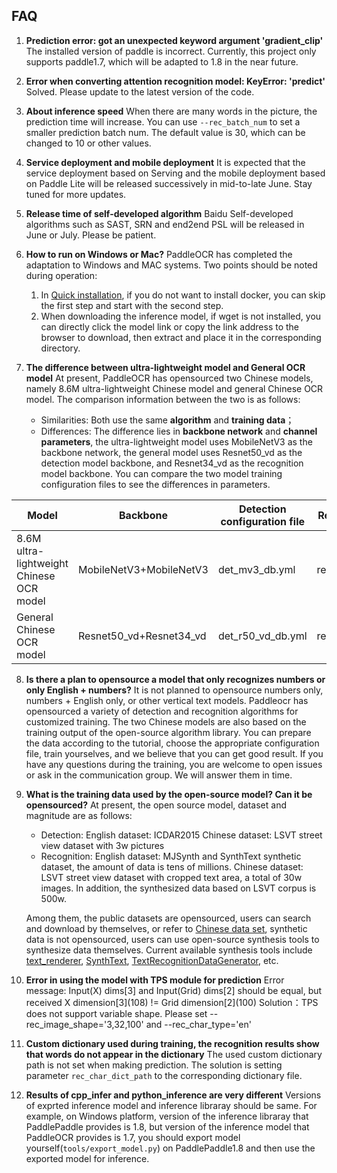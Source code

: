 ## FAQ

1. **Prediction error: got an unexpected keyword argument 'gradient_clip'**
The installed version of paddle is incorrect. Currently, this project only supports paddle1.7, which will be adapted to 1.8 in the near future.

2. **Error when converting attention recognition model: KeyError: 'predict'**
Solved. Please update to the latest version of the code.

3. **About inference speed**
When there are many words in the picture, the prediction time will increase. You can use `--rec_batch_num` to set a smaller prediction batch num. The default value is 30, which can be changed to 10 or other values.

4. **Service deployment and mobile deployment**
It is expected that the service deployment based on Serving and the mobile deployment based on Paddle Lite will be released successively in mid-to-late June. Stay tuned for more updates.

5. **Release time of self-developed algorithm**
Baidu Self-developed algorithms such as SAST, SRN and end2end PSL will be released in June or July. Please be patient.

6. **How to run on Windows or Mac?**
PaddleOCR has completed the adaptation to Windows and MAC systems. Two points should be noted during operation:
    1. In [Quick installation](./installation_en.md), if you do not want to install docker, you can skip the first step and start with the second step.
    2. When downloading the inference model, if wget is not installed, you can directly click the model link or copy the link address to the browser to download, then extract and place it in the corresponding directory.

7. **The difference between ultra-lightweight model and General OCR model**
At present, PaddleOCR has opensourced two Chinese models, namely 8.6M ultra-lightweight Chinese model and general Chinese OCR model. The comparison information between the two is as follows:
    - Similarities: Both use the same **algorithm** and **training data**；
    - Differences: The difference lies in **backbone network** and **channel parameters**, the ultra-lightweight model uses MobileNetV3 as the backbone network, the general model uses Resnet50_vd as the detection model backbone, and Resnet34_vd as the recognition model backbone. You can compare the two model training configuration files to see the differences in parameters.

|Model|Backbone|Detection configuration file|Recognition configuration file|
|-|-|-|-|
|8.6M ultra-lightweight Chinese OCR model|MobileNetV3+MobileNetV3|det_mv3_db.yml|rec_chinese_lite_train.yml|
|General Chinese OCR model|Resnet50_vd+Resnet34_vd|det_r50_vd_db.yml|rec_chinese_common_train.yml|

8. **Is there a plan to opensource a model that only recognizes numbers or only English + numbers?**
It is not planned to opensource numbers only, numbers + English only, or other vertical text models. Paddleocr has opensourced a variety of detection and recognition algorithms for customized training. The two Chinese models are also based on the training output of the open-source algorithm library. You can prepare the data according to the tutorial, choose the appropriate configuration file, train yourselves, and we believe that you can get good result. If you have any questions during the training, you are welcome to open issues or ask in the communication group. We will answer them in time.

9. **What is the training data used by the open-source model? Can it be opensourced?**
At present, the open source model, dataset and magnitude are as follows:
    - Detection:
    English dataset: ICDAR2015
    Chinese dataset: LSVT street view dataset with 3w pictures
    - Recognition:
    English dataset: MJSynth and SynthText synthetic dataset, the amount of data is tens of millions.
    Chinese dataset: LSVT street view dataset with cropped text area, a total of 30w images. In addition, the synthesized data based on LSVT corpus is 500w.

    Among them, the public datasets are opensourced, users can search and download by themselves, or refer to [Chinese data set](./datasets_en.md), synthetic data is not opensourced, users can use open-source synthesis tools to synthesize data themselves. Current available synthesis tools include [text_renderer](https://github.com/Sanster/text_renderer), [SynthText](https://github.com/ankush-me/SynthText), [TextRecognitionDataGenerator](https://github.com/Belval/TextRecognitionDataGenerator), etc.

10. **Error in using the model with TPS module for prediction**
Error message: Input(X) dims[3] and Input(Grid) dims[2] should be equal, but received X dimension[3]\(108) != Grid dimension[2]\(100)
Solution：TPS does not support variable shape. Please set --rec_image_shape='3,32,100' and --rec_char_type='en'

11. **Custom dictionary used during training, the recognition results show that words do not appear in the dictionary**
The used custom dictionary path is not set when making prediction. The solution is setting parameter `rec_char_dict_path` to the corresponding dictionary file.


12. **Results of cpp_infer and python_inference are very different**
Versions of exprted inference model and inference libraray should be same. For example, on Windows platform, version of the inference libraray that PaddlePaddle provides is 1.8, but version of the inference model that PaddleOCR provides is 1.7, you should export model yourself(`tools/export_model.py`) on PaddlePaddle1.8 and then use the exported model for inference.
